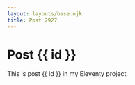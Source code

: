 ```yaml
---
layout: layouts/base.njk
title: Post 2927
---
```


# Post {{ id }}

This is post {{ id }} in my Eleventy project.
